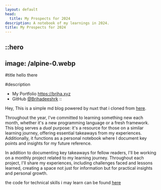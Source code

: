 ```yaml
---
layout: default
head:
  title: My Prospects for 2024
description: A notebook of my learnings in 2024.
title: My Prospects for 2024
---
```


::hero
---
image: /alpine-0.webp
---
#title
hello there

#description
<!-- - An [open source blog theme](https://github.com/nuxt-themes/alpine) powered by [Nuxt Content](https://content.nuxtjs.org), editable on [Nuxt Studio](https://nuxt.studio).
- Write pages in Markdown and Vue components with the [MDC syntax](https://content.nuxtjs.org/guide/writing/mdc).
- Use [**30+ built-in**](https://elements.nuxt.space) components in your Markdown pages. -->
- My Portfolio https://briha.xyz
- GitHub [@Brihadeeshrk](https://github.com/Brihadeeshrk)
::

Hey, This is a simple md blog powered by nuxt that i cloned from [here](https://github.com/nuxt-themes/alpine).

Throughout the year, I've committed to learning something new each month, whether it's a new programming language or a fresh framework.
This blog serves a _dual_ purpose: it's a resource for those on a similar learning journey, offering essential takeaways from my experiences.
Additionally, it functions as a personal notebook where I document key points and insights for my future reference.

In addition to documenting key takeaways for fellow readers, I'll be working on a monthly project related to my learning journey.
Throughout each project, I'll share my experiences, including challenges faced and lessons learned, creating a space not just for information but for practical insights and personal growth.

the code for technical skills i may learn can be found [here](https://github.com/Brihadeeshrk/the-notebook)

<!-- ::gallery
---
images:
  - /alpine-0.webp
  - /alpine-1.webp
  - /alpine-2.webp
---
:: -->
